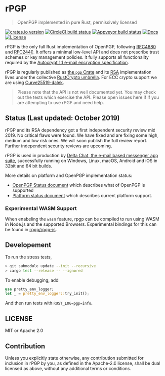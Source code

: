 # rPGP

> OpenPGP implemented in pure Rust, permissively licensed

[![crates.io version][crate-shield]][crate] [![CircleCI build status][circle-shield]][circle] [![Appveyor build status][appveyor-shield]][appveyor] [![Docs][docs-shield]][docs] [![License][license-shield]][license]

rPGP is the only full Rust implementation of OpenPGP, following [RFC4880](https://tools.ietf.org/html/rfc4880.html) and [RFC2440](https://tools.ietf.org/html/rfc2440). It offers a minimal low-level API and does not prescribe trust schemes or key management policies. It fully supports all functionality required by the [Autocrypt 1.1 e-mail encryption specification](https://autocrypt.org/level1.html).

rPGP is regularly published as [the `pgp` Crate](https://crates.io/crates/pgp/) and its [RSA](https://crates.io/crates/rsa) implementation
lives under the collective [RustCrypto umbrella](https://github.com/RustCrypto/RSA).
For ECC crypto support we are using [Curve25519-dalek](https://crates.io/crates/curve25519-dalek).

> Please note that the API is not well documented yet. You may check out
> the tests which exercise the API. Please open issues here if if you are
> attempting to use rPGP and need help.

## Status (Last updated: October 2019)

rPGP and its RSA dependency got a first independent security review mid 2019.
No critical flaws were found. We have fixed and are fixing some high, medium and
low risk ones. We will soon publish the full review report.
Further independent security reviews are upcoming.

rPGP is used in production by [Delta Chat, the e-mail based messenger app suite](https://delta.chat), successfully running on Windows, Linux, macOS, Android and iOS in 32bit and 64 bit builds.

More details on platform and OpenPGP implementation status: 

- [OpenPGP Status document](STATUS.md) which describes what of OpenPGP is supported
- [Platform status document](PLATFORMS.md) which describes current platform support.

### Experimental WASM Support

When enabeling the `wasm` feature, rpgp can be compiled to run using WASM in Node.js and the supported Browsers. Experimental bindings for this can be found in [rpgp/rpgp-js](https://github.com/rpgp/rpgp-js).

## Developement

To run the stress tests,

```sh
> git submodule update --init --recursive
> cargo test --release -- --ignored
```

To enable debugging, add

```rust
use pretty_env_logger;
let _ = pretty_env_logger::try_init();
```

And then run tests with `RUST_LOG=pgp=info`.

## LICENSE

MIT or Apache 2.0

## Contribution

Unless you explicitly state otherwise, any contribution submitted
for inclusion in rPGP by you, as defined in the Apache-2.0 license, shall be
dual licensed as above, without any additional terms or conditions.

[circle-shield]: https://img.shields.io/circleci/project/github/rpgp/rpgp/master.svg?style=flat-square
[circle]: https://circleci.com/gh/rpgp/rpgp/
[appveyor-shield]: https://ci.appveyor.com/api/projects/status/99y4f73itv7yvt93/branch/master?style=flat-square
[appveyor]: https://ci.appveyor.com/project/dignifiedquire/pgp/branch/master
[docs-shield]: https://img.shields.io/badge/docs-online-blue.svg?style=flat-square
[docs]: https://docs.rs/crate/pgp/
[license-shield]: https://img.shields.io/badge/License-MIT%2FApache2.0-green.svg?style=flat-square
[license]: https://github.com/rpgp/rpgp/blob/master/LICENSE.md
[crate-shield]: https://img.shields.io/crates/v/pgp.svg?style=flat-square
[crate]: https://crates.io/crates/pgp
